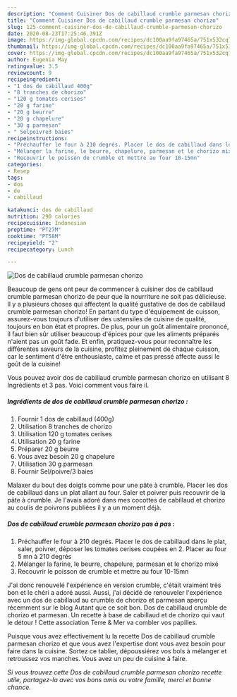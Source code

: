 ```yaml
---
description: "Comment Cuisiner Dos de cabillaud crumble parmesan chorizo"
title: "Comment Cuisiner Dos de cabillaud crumble parmesan chorizo"
slug: 125-comment-cuisiner-dos-de-cabillaud-crumble-parmesan-chorizo
date: 2020-08-23T17:25:46.391Z
image: https://img-global.cpcdn.com/recipes/dc100aa9fa97465a/751x532cq70/dos-de-cabillaud-crumble-parmesan-chorizo-photo-principale-de-la-recette.jpg
thumbnail: https://img-global.cpcdn.com/recipes/dc100aa9fa97465a/751x532cq70/dos-de-cabillaud-crumble-parmesan-chorizo-photo-principale-de-la-recette.jpg
cover: https://img-global.cpcdn.com/recipes/dc100aa9fa97465a/751x532cq70/dos-de-cabillaud-crumble-parmesan-chorizo-photo-principale-de-la-recette.jpg
author: Eugenia May
ratingvalue: 3.5
reviewcount: 9
recipeingredient:
- "1 dos de cabillaud 400g"
- "8 tranches de chorizo"
- "120 g tomates cerises"
- "20 g farine"
- "20 g beurre"
- "20 g chapelure"
- "30 g parmesan"
- " Selpoivre3 baies"
recipeinstructions:
- "Préchauffer le four à 210 degrés. Placer le dos de cabillaud dans le plat, saler, poivrer, déposer les tomates cerises coupées en 2. Placer au four 5 mn à 210 degrés"
- "Mélanger la farine, le beurre, chapelure, parmesan et le chorizo mixé"
- "Recouvrir le poisson de crumble et mettre au four 10-15mn"
categories:
- Resep
tags:
- dos
- de
- cabillaud

katakunci: dos de cabillaud 
nutrition: 290 calories
recipecuisine: Indonesian
preptime: "PT27M"
cooktime: "PT58M"
recipeyield: "2"
recipecategory: Lunch

---
```



![Dos de cabillaud crumble parmesan chorizo](https://img-global.cpcdn.com/recipes/dc100aa9fa97465a/751x532cq70/dos-de-cabillaud-crumble-parmesan-chorizo-photo-principale-de-la-recette.jpg)

Beaucoup de gens ont peur de commencer à cuisiner dos de cabillaud crumble parmesan chorizo de peur que la nourriture ne soit pas délicieuse. Il y a plusieurs choses qui affectent la qualité gustative de dos de cabillaud crumble parmesan chorizo! En partant du type d'équipement de cuisson, assurez-vous toujours d'utiliser des ustensiles de cuisine de qualité, toujours en bon état et propres. De plus, pour un goût alimentaire prononcé, il faut bien sûr utiliser beaucoup d'épices pour que les aliments préparés n'aient pas un goût fade. Et enfin, pratiquez-vous pour reconnaître les différentes saveurs de la cuisine, profitez pleinement de chaque cuisson, car le sentiment d'être enthousiaste, calme et pas pressé affecte aussi le goût de la cuisine!

<!--inarticleads1-->

Vous pouvez avoir dos de cabillaud crumble parmesan chorizo en utilisant 8 Ingrédients et 3 pas. Voici comment vous faire il.

##### Ingrédients de dos de cabillaud crumble parmesan chorizo :

1. Fournir 1 dos de cabillaud (400g)
1. Utilisation 8 tranches de chorizo
1. Utilisation 120 g tomates cerises
1. Utilisation 20 g farine
1. Préparer 20 g beurre
1. Vous avez besoin 20 g chapelure
1. Utilisation 30 g parmesan
1. Fournir  Sel/poivre/3 baies


Malaxer du bout des doigts comme pour une pâte à crumble. Placer les dos de cabillaud dans un plat allant au four. Saler et poivrer puis recouvrir de la pâte à crumble. Je l&#39;avais adoré dans mes cocottes de cabillaud et chorizo au coulis de poivrons publiées il y a un moment déjà. 

<!--inarticleads2-->

##### Dos de cabillaud crumble parmesan chorizo pas à pas :

1. Préchauffer le four à 210 degrés. Placer le dos de cabillaud dans le plat, saler, poivrer, déposer les tomates cerises coupées en 2. Placer au four 5 mn à 210 degrés
1. Mélanger la farine, le beurre, chapelure, parmesan et le chorizo mixé
1. Recouvrir le poisson de crumble et mettre au four 10-15mn


J&#39;ai donc renouvelé l&#39;expérience en version crumble, c&#39;était vraiment très bon et le chéri a adoré aussi. Aussi, j&#39;ai décidé de renouveler l&#39;expérience avec un dos de cabillaud au crumble de chorizo et parmesan aperçu récemment sur le blog Autant que ce soit bon. Dos de cabillaud crumble de chorizo et parmesan. Un recette à base de cabillaud et de chorizo qui vaut le détour ! Cette association Terre &amp; Mer va combler vos papilles. 

<!--inarticleads1-->

<p>
Puisque vous avez effectivement lu la recette Dos de cabillaud crumble parmesan chorizo et que vous avez l'expertise dont vous avez besoin pour faire dans la cuisine. Sortez ce tablier, dépoussiérez vos bols à mélanger et retroussez vos manches. Vous avez un peu de cuisine à faire.
</p>

<p>
<i>Si vous trouvez cette Dos de cabillaud crumble parmesan chorizo recette utile, partagez-la avec vos bons amis ou votre famille, merci et bonne chance.</i>
</p>
